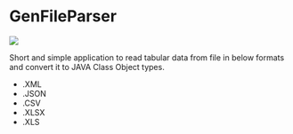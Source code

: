 # GenFileParser

![](https://travis-ci.org/cheenamalhotra/GenFileParser.svg?branch=master)

Short and simple application to read tabular data from file in below formats and convert it to JAVA Class Object types.

- .XML
- .JSON
- .CSV
- .XLSX
- .XLS

